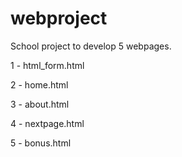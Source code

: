 # webproject
School project to develop 5 webpages. 

1 - html_form.html

2 - home.html

3 - about.html

4 - nextpage.html

5 - bonus.html
